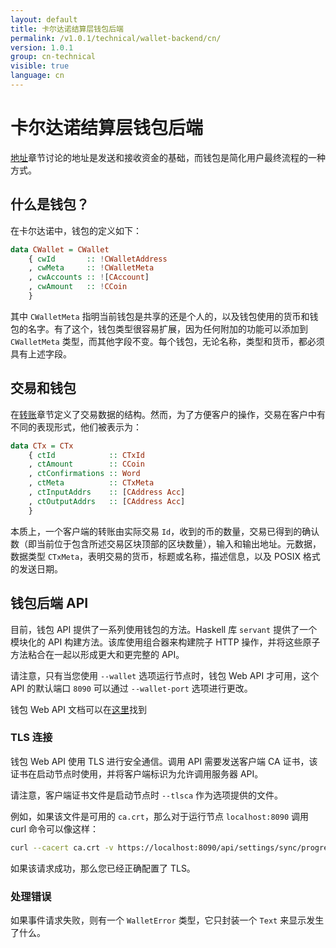 ```yaml
---
layout: default
title: 卡尔达诺结算层钱包后端
permalink: /v1.0.1/technical/wallet-backend/cn/
version: 1.0.1
group: cn-technical
visible: true
language: cn
---
```

<!-- Reviewed at ac0126b2753f1f5ca6fbfb555783fbeb1aa141bd -->

# 卡尔达诺结算层钱包后端


[地址](/cardano/addresses/)章节讨论的地址是发送和接收资金的基础，而钱包是简化用户最终流程的一种方式。


## 什么是钱包？

在卡尔达诺中，钱包的定义如下：


``` haskell
data CWallet = CWallet
    { cwId       :: !CWalletAddress
    , cwMeta     :: !CWalletMeta
    , cwAccounts :: ![CAccount]
    , cwAmount   :: !CCoin
    }
```

其中 `CWalletMeta` 指明当前钱包是共享的还是个人的，以及钱包使用的货币和钱包的名字。有了这个，钱包类型很容易扩展，因为任何附加的功能可以添加到 `CWalletMeta` 类型，而其他字段不变。每个钱包，无论名称，类型和货币，都必须具有上述字段。

## 交易和钱包

在[转账](/cardano/transactions/)章节定义了交易数据的结构。然而，为了方便客户的操作，交易在客户中有不同的表现形式，他们被表示为：


``` haskell
data CTx = CTx
    { ctId            :: CTxId
    , ctAmount        :: CCoin
    , ctConfirmations :: Word
    , ctMeta          :: CTxMeta
    , ctInputAddrs    :: [CAddress Acc]
    , ctOutputAddrs   :: [CAddress Acc]
    }
```


本质上，一个客户端的转账由实际交易 `Id`，收到的币的数量，交易已得到的确认数（即当前位于包含所述交易区块顶部的区块数量），输入和输出地址。元数据，数据类型 `CTxMeta`，表明交易的货币，标题或名称，描述信息，以及 POSIX 格式的发送日期。


## 钱包后端 API

目前，钱包 API 提供了一系列使用钱包的方法。Haskell 库 `servant` 提供了一个模块化的 API 构建方法。该库使用组合器来构建院子 HTTP 操作，并将这些原子方法粘合在一起以形成更大和更完整的 API。

请注意，只有当您使用 `--wallet` 选项运行节点时，钱包 Web API 才可用，这个 API 的默认端口 `8090` 可以通过 `--wallet-port` 选项进行更改。

钱包 Web API 文档可以在[这里](https://cardanodocs.com/technical/wallet/api/)找到


### TLS 连接

钱包 Web API 使用 TLS 进行安全通信。调用 API 需要发送客户端 CA 证书，该证书在启动节点时使用，并将客户端标识为允许调用服务器 API。

请注意，客户端证书文件是启动节点时 `--tlsca` 作为选项提供的文件。

例如，如果该文件是可用的 `ca.crt`，那么对于运行节点 `localhost:8090` 调用 curl 命令可以像这样：


``` bash
curl --cacert ca.crt -v https://localhost:8090/api/settings/sync/progress
```

如果该请求成功，那么您已经正确配置了 TLS。


### 处理错误

如果事件请求失败，则有一个 `WalletError` 类型，它只封装一个 `Text` 来显示发生了什么。
